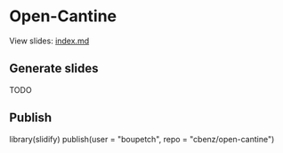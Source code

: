# Open-Cantine

View slides: [index.md](https://github.com/cbenz/open-cantine/blob/master/slides/index.md)

## Generate slides

TODO


## Publish

library(slidify)
publish(user = "boupetch", repo = "cbenz/open-cantine")
